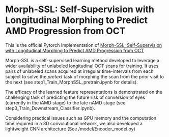 # Morph-SSL: Self-Supervision with Longitudinal Morphing to Predict AMD Progression from OCT
This is the official Pytorch Implementation of  [Morph-SSL: Self-Supervision with Longitudinal Morphing to Predict AMD Progression from OCT](https://arxiv.org/abs/2304.08439) 

Morph-SSL is a self-supervised learning method developed to leverage a wider availability of unlabeled longitudinal OCT scans for training. It uses pairs of unlabeled scans acquired at irregular time-intervals from each subject to solve the *pretext* task of morphing the scan from the prior visit to the next (see step1_Train_MorphSSL_pretrain.ipynb for details). 

The efficacy of the learned feature representations is demonstrated on the challenging task of predicting the future risk of conversion of eyes (currently in the iAMD stage) to the late nAMD stage (see step3_Train_Downstream_Classifier.ipynb). 

Considering practical issues such as GPU memory and the computation time required in a 3D convolutional network, we also developed a lightweight CNN architecture (See /model/Encoder_model.py)
